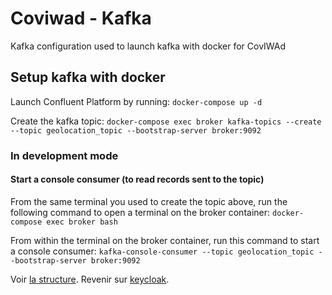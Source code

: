 # Coviwad - Kafka

Kafka configuration used to launch kafka with docker for CovIWAd

## Setup kafka with docker

Launch Confluent Platform by running:
`docker-compose up -d`

Create the kafka topic:
`docker-compose exec broker kafka-topics --create --topic geolocation_topic --bootstrap-server broker:9092`

### In development mode

#### Start a console consumer (to read records sent to the topic)
From the same terminal you used to create the topic above, run the following command to open a terminal on the broker container:
`docker-compose exec broker bash`

From within the terminal on the broker container, run this command to start a console consumer:
`kafka-console-consumer --topic geolocation_topic --bootstrap-server broker:9092`

Voir [la structure](/structure).
Revenir sur [keycloak](/keycloack).